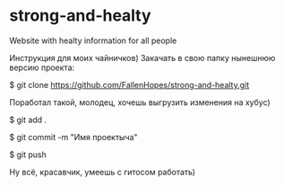 # strong-and-healty
Website with healty information for all people


Инструкция для моих чайничков)
Закачать в свою папку нынешнюю версию проекта:

   $ git clone https://github.com/FallenHopes/strong-and-healty.git

Поработал такой, молодец, хочешь выгрузить изменения на хубус)

   $ git add .
   
   $ git commit -m "Имя проектыча"
   
   $ git push

Ну всё, красавчик, умеешь с гитосом работать)
